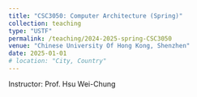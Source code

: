 ```yaml
---
title: "CSC3050: Computer Architecture (Spring)"
collection: teaching
type: "USTF"
permalink: /teaching/2024-2025-spring-CSC3050
venue: "Chinese University Of Hong Kong, Shenzhen"
date: 2025-01-01
# location: "City, Country"
---
```

Instructor: Prof. Hsu Wei-Chung